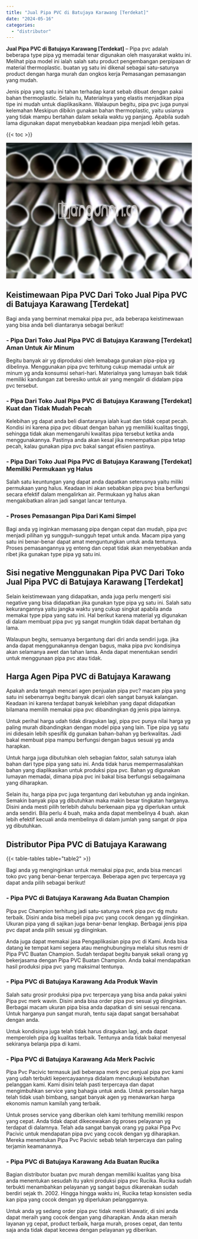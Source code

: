 ```yaml
---
title: "Jual Pipa PVC di Batujaya Karawang [Terdekat]"
date: "2024-05-16"
categories: 
  - "distributor"
---
```


**Jual Pipa PVC di Batujaya Karawang \[Terdekat\]** – Pipa pvc adalah beberapa type pipa yg memadai tenar digunakan oleh masyarakat waktu ini. Melihat pipa model ini ialah salah satu product pengembangan perpipaan dr material thermoplastic. buatan yg satu ini dikenal sebagai satu-satunya product dengan harga murah dan ongkos kerja Pemasangan pemasangan yang mudah.

Jenis pipa yang satu ini tahan terhadap karat sebab dibuat dengan pakai bahan thermoplastic. Selain itu, Materialnya yang elastis menjadikan pipa tipe ini mudah untuk diaplikasikann. Walaupun begitu, pipa pvc juga punyai kelemahan Meskipun dibikin gunakan bahan thermoplastic, yaitu usianya yang tidak mampu bertahan dalam sekala waktu yg panjang. Apabila sudah lama digunakan dapat menyebabkan keadaan pipa menjadi lebih getas.

{{< toc >}}

![Jual Pipa PVC di Batujaya Karawang [Terdekat]](/images/jaul-pipa-pvc-62.png)

## Keistimewaan Pipa PVC Dari Toko Jual Pipa PVC di Batujaya Karawang \[Terdekat\]

Bagi anda yang berminat memakai pipa pvc, ada beberapa keistimewaan yang bisa anda beli diantaranya sebagai berikut!

### \- Pipa Dari Toko Jual Pipa PVC di Batujaya Karawang \[Terdekat\] Aman Untuk Air Minum

Begitu banyak air yg diproduksi oleh lemabaga gunakan pipa-pipa yg dibelinya. Menggunakan pipa pvc terhitung cukup memadai untuk air minum yg anda konsumsi sehari-hari. Materialnya yang lumayan baik tidak memiliki kandungan zat beresiko untuk air yang mengalir di didalam pipa pvc tersebut.

### \- Pipa Dari Toko Jual Pipa PVC di Batujaya Karawang \[Terdekat\] Kuat dan Tidak Mudah Pecah

Kelebihan yg dapat anda beli diantaranya ialah kuat dan tidak cepat pecah. Kondisi ini karena pipa pvc dibuat dengan bahan yg memiliki kualitas tinggi, sehingga tidak akan memengaruhi kwalitas pipa tersebut ketika anda menggunakannya. Pastinya anda akan kesal jika menempatkan pipa tetap pecah, kalau gunakan pipa pvc bakal sangat efisien pastinya.

### \- Pipa Dari Toko Jual Pipa PVC di Batujaya Karawang \[Terdekat\] Memiliki Permukaan yg Halus

Salah satu keuntungan yang dapat anda dapatkan seterusnya yaitu miliki permukaan yang halus. Keadaan ini akan sebabkan pipa pvc bisa berfungsi secara efektif dalam mengalirkan air. Permukaan yg halus akan mengakibatkan aliran jadi sangat lancar tentunya.

### \- Proses Pemasangan Pipa Dari Kami Simpel

Bagi anda yg inginkan memasang pipa dengan cepat dan mudah, pipa pvc menjadi pilihan yg sungguh-sungguh tepat untuk anda. Macam pipa yang satu ini benar-benar dapat amat menguntungkan untuk anda tentunya. Proses pemasangannya yg enteng dan cepat tidak akan menyebabkan anda ribet jika gunakan type pipa yg satu ini.

## Sisi negative Menggunakan Pipa PVC Dari Toko Jual Pipa PVC di Batujaya Karawang \[Terdekat\]

Selain keistimewaan yang didapatkan, anda juga perlu mengerti sisi negative yang bisa didapatkan jika gunakan type pipa yg satu ini. Salah satu kekurangannya yaitu jangka waktu yang cukup singkat apabila anda memakai type pipa yang satu ini. Hal berikut karena material yg digunakan di dalam membuat pipa pvc yg sangat mungkin tidak dapat bertahan dg lama.

Walaupun begitu, semuanya bergantung dari diri anda sendiri juga. jika anda dapat menggunakannya dengan bagus, maka pipa pvc kondisinya akan selamanya awet dan tahan lama. Anda dapat menentukan sendiri untuk menggunaan pipa pvc atau tidak.

## Harga Agen Pipa PVC di Batujaya Karawang

Apakah anda tengah mencari agen penjualan pipa pvc? macam pipa yang satu ini sebenarnya begitu banyak dicari oleh sangat banyak kalangan. Keadaan ini karena terdapat banyak kelebihan yang dapat didapatkan bilamana memilih memakai pipa pvc dibandingkan dg jenis pipa lainnya.

Untuk perihal harga udah tidak diragukan lagi, pipa pvc punya nilai harga yg paling murah dibandingkan dengan model pipa yang lain. Tipe pipa yg satu ini didesain lebih spesifik dg gunakan bahan-bahan yg berkwalitas. Jadi bakal membuat pipa mampu berfungsi dengan bagus sesuai yg anda harapkan.

Untuk harga juga dibutuhkan oleh sebagian faktor, salah satunya ialah bahan dari type pipa yang satu ini. Anda tidak harus mempermasalahkan bahan yang diaplikasikan untuk produksi pipa pvc. Bahan yg digunakan lumayan memadai, dimana pipa pvc ini bakal bisa berfungsi sebagaimana yang diharapkan.

Selain itu, harga pipa pvc juga tergantung dari kebutuhan yg anda inginkan. Semakin banyak pipa yg dibutuhkan maka makin besar tingkatan harganya. Disini anda mesti pilih terlebih dahulu berkenaan pipa yg diperlukan untuk anda sendiri. Bila perlu 4 buah, maka anda dapat membelinya 4 buah. akan lebih efektif kecuali anda membelinya di dalam jumlah yang sangat dr pipa yg dibutuhkan.

## Distributor Pipa PVC di Batujaya Karawang

{{< table-tables table="table2" >}}

Bagi anda yg menginginkan untuk memakai pipa pvc, anda bisa mencari toko pvc yang benar-benar terpercaya. Beberapa agen pvc terpercaya yg dapat anda pilih sebagai berikut!

### \- Pipa PVC di Batujaya Karawang Ada Buatan Champion

Pipa pvc Champion terhitung jadi satu-satunya merk pipa pvc dg mutu terbaik. Disini anda bisa mebeli pipa pvc yang cocok dengan yg diinginkan. Ukuran pipa yang di sajikan juga benar-benar lengkap. Berbagai jenis pipa pvc dapat anda pilih sesuai yg diinginkan.

Anda juga dapat memakai jasa Pengaplikasian pipa pvc di Kami. Anda bisa datang ke tempat kami segera atau menghubunginya melalui situs resmi dr Pipa PVC Buatan Champion. Sudah terdapat begitu banyak sekali orang yg bekerjasama dengan Pipa PVC Buatan Champion. Anda bakal mendapatkan hasil produksi pipa pvc yang maksimal tentunya.

### \- Pipa PVC di Batujaya Karawang Ada Produk Wavin

Salah satu grosir produksi pipa pvc terpercaya yang bisa anda pakai yakni Pipa pvc merk wavin. Disini anda bisa order pipa pvc sesuai yg diinginkan. Berbagai macam ukuran pipa bisa anda dapatkan di sini sesuai rencana. Untuk harganya pun sangat murah, tentu saja dapat sangat bersahabat dengan anda.

Untuk kondisinya juga telah tidak harus diragukan lagi, anda dapat memperoleh pipa dg kualitas terbaik. Tentunya anda tidak bakal menyesal sekiranya belanja pipa di kami.

### \- Pipa PVC di Batujaya Karawang Ada Merk Pacivic

Pipa Pvc Pacivic termasuk jadi beberapa merk pvc penjual pipa pvc kami yang udah terbukti kepercayaannya didalam mencukupi kebutuhan pelanggan kami. Kami disini telah pasti terpercaya dan dapat mengimbuhkan service yang bahagia untuk anda. Untuk persoalan harga telah tidak usah bimbang, sangat banyak agen yg menawarkan harga ekonomis namun kamilah yang terbaik.

Untuk proses service yang diberikan oleh kami terhitung memiliki respon yang cepat. Anda tidak dapat dikecewakan dg proses pelayanan yg terdapat di dalamnya. Telah ada sangat banyak orang yg pakai Pipa Pvc Pacivic untuk mendapatan pipa pvc yang cocok dengan yg diharapkan. Mereka menentukan Pipa Pvc Pacivic sebab telah terpercaya dan paling terjamin keamanannya.

### \- Pipa PVC di Batujaya Karawang Ada Buatan Rucika

Bagian distributor buatan pvc murah dengan memiliki kualitas yang bisa anda menentukan sesudah itu yakni produksi pipa pvc Rucika. Rucika sudah terbukti menambahkan pelayanan yg sangat bagus dikarenakan sudah berdiri sejak th. 2002. Hingga hingga waktu ini, Rucika tetap konsisten sedia kan pipa yang cocok dengan yg diperlukan pelanggannya.

Untuk anda yg sedang order pipa pvc tidak mesti khawatir, di sini anda dapat meraih yang cocok dengan yang diharapkan. Anda akan meraih layanan yg cepat, product terbaik, harga murah, proses cepat, dan tentu saja anda tidak dapat kecewa dengan pelayanan yg diberikan.
